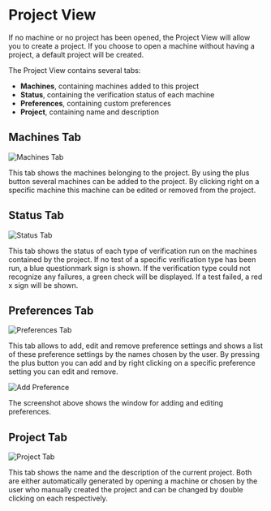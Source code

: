 # Project View

If no machine or no project has been opened, the Project View will allow you to create a project. If you choose to open a machine without having a project, a default project will be created.

The Project View contains several tabs:
* __Machines__, containing machines added to this project
* __Status__, containing the verification status of each machine
* __Preferences__, containing custom preferences
* __Project__, containing name and description

## <a id="Machines"> Machines Tab </a>

![Machines Tab](../screenshots/Project/Machines%20Tab.png)

This tab shows the machines belonging to the project. By using the plus button several machines can be added to the project. By clicking right on a specific machine this machine can be edited or removed from the project.

## <a id="Verifications"> Status Tab </a>

![Status Tab](../screenshots/Project/Verifications%20Tab.png)

This tab shows the status of each type of verification run on the machines contained by the project. If no test of a specific verification type has been run, a blue questionmark sign is shown. If the verification type could not recognize any failures, a green check will be displayed. If a test failed, a red x sign will be shown.

## <a id="Preferences"> Preferences Tab </a>

![Preferences Tab](../screenshots/Project/Preferences%20Tab.png)

This tab allows to add, edit and remove preference settings and shows a list of these preference settings by the names chosen by the user. By pressing the plus button you can add and by right clicking on a specific preference setting you can edit and remove.

![Add Preference](../screenshots/Project/Add%20Preference.png)

The screenshot above shows the window for adding and editing preferences.

## <a id="Project"> Project Tab </a>

![Project Tab](../screenshots/Project/Project%20Tab.png)

This tab shows the name and the description of the current project. Both are either automatically generated by opening a machine or chosen by the user who manually created the project and can be changed by double clicking on each respectively.
